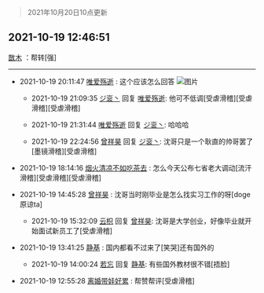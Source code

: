 > 2021年10月20日10点更新
<link rel="stylesheet" href="https://cdn.jsdelivr.net/gh/taotie6/sampleJSON@main/css/photo_show.css">
<meta name="referrer" content="no-referrer" />


 ## 2021-10-19 12:46:51 

 [㪚木](https://www.coolapk.com/feed/30791437?shareKey=Y2I3ZDljOGQwZjQ2NjE2ZTUxMDE~) ：帮转[强] 

<div class="album">
</div>

 ------- 

- 2021-10-19 20:11:47 [唯爱殇逝](uid=1269726) : 这个应该怎么回答 ![图片](https://image.coolapk.com/feed/2021/1019/20/1269726_5506_8444@828x1793.jpg)

    - 2021-10-19 21:09:35 [ジ衮丶](uid=494451) 回复 [唯爱殇逝](uid=1269726): 他可不低调[受虐滑稽][受虐滑稽][受虐滑稽] 

    - 2021-10-19 21:31:44 [唯爱殇逝](uid=1269726) 回复 [ジ衮丶](uid=494451): 哈哈哈 

    - 2021-10-19 22:24:56 [曾祥昊](uid=6695078) 回复 [ジ衮丶](uid=494451): 沈哥只是一个耿直的帅哥罢了[墨镜滑稽][受虐滑稽] 

- 2021-10-19 18:14:16 [烟火清凉不如吃茶去](uid=4279524) : 怎么今天公布七省老大调动[流汗滑稽][受虐滑稽][受虐滑稽] 

- 2021-10-19 14:45:28 [曾祥昊](uid=6695078) : 沈哥当时刚毕业是怎么找实习工作的呀[doge原谅ta] 

    - 2021-10-19 15:32:09 [云枳](uid=4374824) 回复 [曾祥昊](uid=6695078): 沈哥是大学创业，好像毕业就开始面试新员工了[受虐滑稽] 

- 2021-10-19 13:41:25 [静基](uid=1353091) : 国内都看不过来了[笑哭]还有国外的 

    - 2021-10-19 14:00:24 [若忘](uid=459610) 回复 [静基](uid=1353091): 有些国外教材很不错[捂脸] 

- 2021-10-19 12:55:28 [离婚带娃好累](uid=8385282) : 帮赞帮评[受虐滑稽] 

